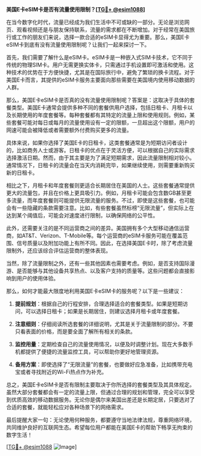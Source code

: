 **美国E卡eSIM卡是否有流量使用限制？[[TG💪+ @esim1088](https://t.me/s/esim1088)]**

在当今数字化时代，流量已经成为我们生活中不可或缺的一部分。无论是浏览网页、观看视频还是与朋友保持联系，流量的需求都在不断增加。对于经常在美国旅行或工作的朋友们来说，选择一款合适的eSIM卡显得尤为重要。那么，美国E卡eSIM卡到底有没有流量使用限制呢？让我们一起来探讨一下。

首先，我们需要了解什么是eSIM卡。eSIM卡是一种嵌入式SIM卡技术，它不同于传统的物理SIM卡。用户无需更换实体卡，只需通过手机设置即可激活和使用。这种技术的优势在于方便快捷，尤其是在国际旅行中，避免了繁琐的换卡流程。对于美国E卡而言，其提供的eSIM卡服务主要面向那些需要在美国境内使用移动数据的人群。

那么，美国E卡eSIM卡是否真的没有流量使用限制呢？答案是：这取决于具体的套餐类型。美国E卡通常会提供多种不同的套餐供用户选择，包括日租卡、月租卡以及长期使用的年度套餐等。每种套餐都有其特定的流量上限和使用规则。例如，某些套餐可能对每日或每月的流量使用设有一定的限额，一旦超出这个限额，用户的网速可能会被降低或者需要额外付费购买更多的流量。

具体来说，如果你选择了美国E卡的日租卡，这类套餐通常是为短期访问者设计的，比如商务人士或游客。日租卡的优点在于灵活方便，可以根据自己的实际需求选择激活日期。然而，由于其主要是为了满足短期需求，因此流量限制相对较小。通常情况下，日租卡的流量会在当天内消耗完毕，如果继续使用，则需要重新购买新的日租卡。

相比之下，月租卡和年度套餐则更适合长期居住在美国的人士。这些套餐通常提供更大的流量包，并且在价格上更具吸引力。例如，月租卡可能会包含数GB甚至更多流量，而年度套餐则可能提供无限流量的服务。不过，即使是这些套餐，也可能会有一些隐藏的条款需要注意。比如，有些套餐虽然标榜“无限流量”，但实际上在达到某个阈值后，可能会对速度进行限制，以确保网络的公平性。

此外，还需要关注的是不同运营商之间的差异。美国拥有多个大型移动通信运营商，如AT&T、Verizon、T-Mobile等。每个运营商的eSIM卡服务可能在覆盖范围、信号质量以及附加功能上有所不同。因此，在选择美国E卡时，除了考虑流量限制外，还应该综合评估运营商的整体表现。

当然，除了流量限制之外，还有一些其他因素也需要考虑。例如，是否支持国际漫游、是否能够与其他设备共享热点、以及客户支持的质量等。这些问题都会直接影响到用户的使用体验。

那么，如何才能最大限度地利用美国E卡eSIM卡的服务呢？以下是一些建议：

1. **提前规划**：根据自己的行程安排，合理选择适合的套餐类型。如果是短期访问，可以选择日租卡；如果是长期居住，则建议选择月租卡或年度套餐。
   
2. **注意细则**：仔细阅读所选套餐的详细说明，尤其是关于流量限制的部分。不要只看表面的价格，而是要全面了解所有相关的条款。

3. **监控用量**：定期检查自己的流量使用情况，以便及时调整计划。现在大多数手机都提供了便捷的流量监控工具，可以帮助你更好地管理资源。

4. **备用方案**：即使选择了“无限流量”的套餐，也要做好应急准备，比如携带充电宝或者寻找附近的Wi-Fi热点作为补充。

总之，美国E卡eSIM卡是否有限制主要取决于你所选择的套餐类型及其具体规定。虽然大部分套餐都会有一定的流量上限，但通过合理的规划和管理，完全可以享受到优质高效的移动数据服务。无论你是偶尔来美国出差还是长期定居，只要选对了合适的套餐，就能轻松应对各种场景下的网络需求。

最后提醒大家一句：无论使用何种服务，都要遵守当地法律法规，尊重网络环境，共同维护良好的互联网生态。希望每位用户都能在美国E卡的帮助下畅享无拘束的数字生活！

[[TG💪+ @esim1088](https://t.me/s/esim1088) ![Image](https://i.postimg.cc/4NQfJmqS/Snipaste-2025-05-13-00-14-12.png)]